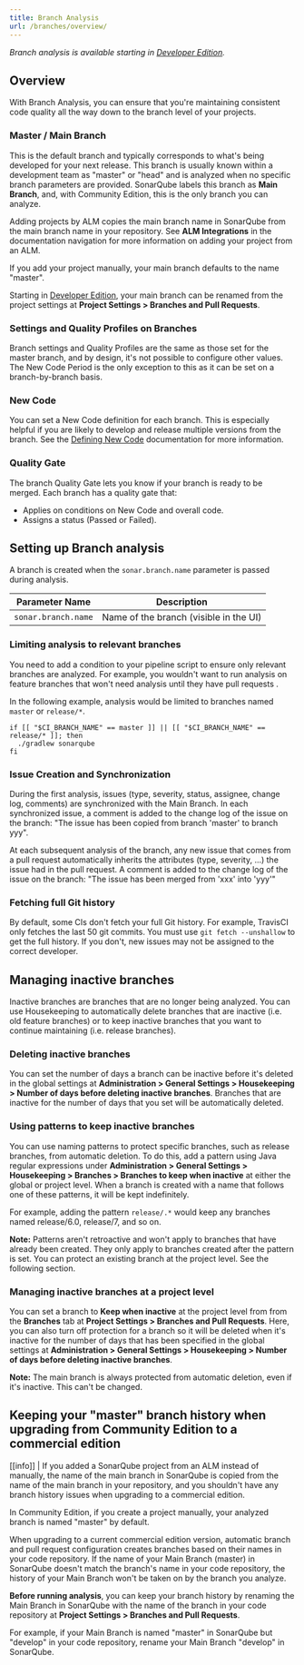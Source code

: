```yaml
---
title: Branch Analysis
url: /branches/overview/
---
```


_Branch analysis is available starting in [Developer Edition](https://redirect.sonarsource.com/editions/developer.html)._

## Overview

With Branch Analysis, you can ensure that you're maintaining consistent code quality all the way down to the branch level of your projects. 

### Master / Main Branch

This is the default branch and typically corresponds to what's being developed for your next release. This branch is usually known within a development team as "master" or "head" and is analyzed when no specific branch parameters are provided. SonarQube labels this branch as **Main Branch**, and, with Community Edition, this is the only branch you can analyze. 

Adding projects by ALM copies the main branch name in SonarQube from the main branch name in your repository. See **ALM Integrations** in the documentation navigation for more information on adding your project from an ALM.

If you add your project manually, your main branch defaults to the name "master".

Starting in [Developer Edition](https://redirect.sonarsource.com/editions/developer.html), your main branch can be renamed from the project settings at **Project Settings > Branches and Pull Requests**. 

### Settings and Quality Profiles on Branches

Branch settings and Quality Profiles are the same as those set for the master branch, and by design, it's not possible to configure other values. The New Code Period is the only exception to this as it can be set on a branch-by-branch basis. 

### New Code

You can set a New Code definition for each branch. This is especially helpful if you are likely to develop and release multiple versions from the branch. See the [Defining New Code](/project-administration/new-code-period/) documentation for more information.

### Quality Gate

The branch Quality Gate lets you know if your branch is ready to be merged. Each branch has a quality gate that:

* Applies on conditions on New Code and overall code.
* Assigns a status (Passed or Failed).

## Setting up Branch analysis

A branch is created when the `sonar.branch.name` parameter is passed during analysis.

| Parameter Name        | Description |
| --------------------- | ------------------------------------------------- |
| `sonar.branch.name`   | Name of the branch (visible in the UI)

### Limiting analysis to relevant branches  

You need to add a condition to your pipeline script to ensure only relevant branches are analyzed. For example, you wouldn't want to run analysis on feature branches that won't need analysis until they have pull requests . 

In the following example, analysis would be limited to branches named `master` or `release/*`.

```
if [[ "$CI_BRANCH_NAME" == master ]] || [[ "$CI_BRANCH_NAME" == release/* ]]; then
  ./gradlew sonarqube
fi
``` 

### Issue Creation and Synchronization

During the first analysis, issues (type, severity, status, assignee, change log, comments) are synchronized with the Main Branch. In each synchronized issue, a comment is added to the change log of the issue on the branch: "The issue has been copied from branch 'master' to branch yyy".

At each subsequent analysis of the branch, any new issue that comes from a pull request automatically inherits the attributes (type, severity, ...) the issue had in the pull request. A comment is added to the change log of the issue on the branch: "The issue has been merged from 'xxx' into 'yyy'"

### Fetching full Git history

By default, some CIs don't fetch your full Git history. For example, TravisCI only fetches the last 50 git commits. You must use `git fetch --unshallow` to get the full history. If you don't, new issues may not be assigned to the correct developer.

## Managing inactive branches
Inactive branches are branches that are no longer being analyzed. You can use Housekeeping to automatically delete branches that are inactive (i.e. old feature branches) or to keep inactive branches that you want to continue maintaining (i.e. release branches). 

### Deleting inactive branches

You can set the number of days a branch can be inactive before it's deleted in the global settings at **Administration > General Settings > Housekeeping > Number of days before deleting inactive branches**. Branches that are inactive for the number of days that you set will be automatically deleted.

### Using patterns to keep inactive branches

You can use naming patterns to protect specific branches, such as release branches, from automatic deletion. To do this, add a pattern using Java regular expressions under **Administration > General Settings > Housekeeping > Branches > Branches to keep when inactive** at either the global or project level. When a branch is created with a name that follows one of these patterns, it will be kept indefinitely. 

For example, adding the pattern `release/.*` would keep any branches named release/6.0, release/7, and so on.

**Note:** Patterns aren't retroactive and won't apply to branches that have already been created. They only apply to branches created after the pattern is set. You can protect an existing branch at the project level. See the following section.

### Managing inactive branches at a project level

You can set a branch to **Keep when inactive** at the project level from from the **Branches** tab at **Project Settings > Branches and Pull Requests**. Here, you can also turn off protection for a branch so it will be deleted when it's inactive for the number of days that has been specified in the global settings at **Administration > General Settings > Housekeeping > Number of days before deleting inactive branches**. 

**Note:** The main branch is always protected from automatic deletion, even if it's inactive. This can't be changed.

## Keeping your "master" branch history when upgrading from Community Edition to a commercial edition
[[info]]
| If you added a SonarQube project from an ALM instead of manually, the name of the main branch in SonarQube is copied from the name of the main branch in your repository, and you shouldn't have any branch history issues when upgrading to a commercial edition.

In Community Edition, if you create a project manually, your analyzed branch is named "master" by default. 

When upgrading to a current commercial edition version, automatic branch and pull request configuration creates branches based on their names in your code repository. If the name of your Main Branch (master) in SonarQube doesn't match the branch's name in your code repository, the history of your Main Branch won't be taken on by the branch you analyze. 

**Before running analysis**, you can keep your branch history by renaming the Main Branch in SonarQube with the name of the branch in your code repository at **Project Settings > Branches and Pull Requests**. 

For example, if your Main Branch is named "master" in SonarQube but "develop" in your code repository, rename your Main Branch "develop" in SonarQube.
